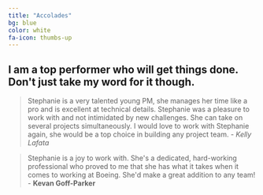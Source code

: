```yaml
---
title: "Accolades"
bg: blue
color: white
fa-icon: thumbs-up
---
```


## I am a top performer who will get things done.  Don't just take my word for it though.

> Stephanie is a very talented young PM, she manages her time like a pro and is excellent at technical details. Stephanie was a pleasure to work with and not intimidated by new challenges. She can take on several projects simultaneously. I would love to work with Stephanie again, she would be a top choice in building any project team. 
> \- *Kelly Lafata*

> Stephanie is a joy to work with. She's a dedicated, hard-working professional who proved to me that she has what it takes when it comes to working at Boeing. She'd make a great addition to any team!
> \- **Kevan Goff-Parker**
